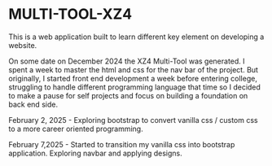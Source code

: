 # MULTI-TOOL-XZ4
This is a web application built to learn different key element on developing a website.

On some date on December 2024 the XZ4 Multi-Tool was generated. I spent a week to master the html and css for the nav bar of the project. But originally, I started front end development a week before entering college, struggling to handle different programming language that time so I decided to make a pause for self projects and focus on building a foundation on back end side.

February 2, 2025 - Exploring bootstrap to convert vanilla css / custom css to a more career oriented programming.

February 7,2025 - Started to transition my vanilla css into bootstrap application. Exploring navbar and applying designs.
